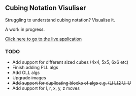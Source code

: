 ## Cubing Notation Visuliser

Struggling to understand cubing notation? Visualise it.

A work in progress.

[Click here to go to the live application](http://ben-dale.github.io/cubing-notation-visualiser/)

### TODO
- Add support for different sized cubes (4x4, 5x5, 6x6 etc)
- Finish adding PLL algs
- Add OLL algs
- ~~Upgrade images~~
- ~~Add support for duplicating blocks of algs e.g. (Li L)2 Ui U~~
- Add support for l, r, x, y, z moves
